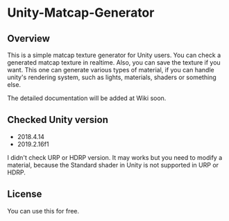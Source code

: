 # Unity-Matcap-Generator

## Overview

 This is a simple matcap texture generator for Unity users. You can check a generated matcap texture in realtime. Also, you can save the texture if you want. This one can generate various types of material, if you can handle unity's rendering system, such as lights, materials, shaders or something else.

 The detailed documentation will be added at Wiki soon.

## Checked Unity version
* 2018.4.14
* 2019.2.16f1

 I didn't check URP or HDRP version. It may works but you need to modify a material, because the Standard shader in Unity is not supported in URP or HDRP.

## License
 You can use this for free.
